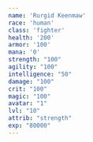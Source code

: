 ```yaml
---
name: 'Rurgid Keenmaw'
race: 'human'
class: 'fighter'
health: '200'
armor: '100'
mana: '0'
strength: "100"
agility: "100"
intelligence: "50"
damage: "100"
crit: "100"
magic: "100"
avatar: "1"
lvl: "10"
attrib: "strength"
exp: "80000"
---
```

